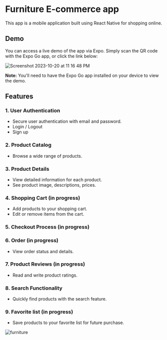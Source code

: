 # Furniture E-commerce app

This app is a mobile application built using React Native for shopping online.

## Demo

You can access a live demo of the app via Expo. Simply scan the QR code with the Expo Go app, or click the link below:

![Screenshot 2023-10-20 at 11 16 48 PM](https://github.com/codeewander/furniture-native-App/assets/42297759/8971b793-bcdc-4b3c-9fa0-382fb2b84d1e)


**Note:** You'll need to have the Expo Go app installed on your device to view the demo.

## Features

### 1. User Authentication

- Secure user authentication with email and password.
- Login / Logout
- Sign up

### 2. Product Catalog

- Browse a wide range of products.

### 3. Product Details

- View detailed information for each product.
- See product image, descriptions, prices.

### 4. Shopping Cart (in progress)

- Add products to your shopping cart.
- Edit or remove items from the cart.

### 5. Checkout Process (in progress)

### 6. Order (in progress)

- View order status and details.

### 7. Product Reviews (in progress)

- Read and write product ratings.

### 8. Search Functionality

- Quickly find products with the search feature.

### 9. Favorite list (in progress)

- Save products to your favorite list for future purchase.

![furniture](https://github.com/codeewander/furniture-native-App/assets/42297759/0fc74583-d836-4c14-bb74-cf194139994d)

